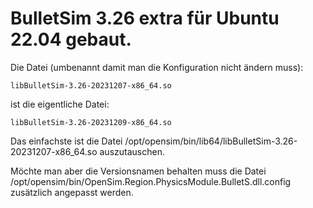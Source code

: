 # BulletSim 3.26 extra für Ubuntu 22.04 gebaut.
Die Datei (umbenannt damit man die Konfiguration nicht ändern muss):

    libBulletSim-3.26-20231207-x86_64.so

ist die eigentliche Datei:

    libBulletSim-3.26-20231209-x86_64.so

Das einfachste ist die Datei /opt/opensim/bin/lib64/libBulletSim-3.26-20231207-x86_64.so auszutauschen.

Möchte man aber die Versionsnamen behalten muss die Datei /opt/opensim/bin/OpenSim.Region.PhysicsModule.BulletS.dll.config zusätzlich angepasst werden.
